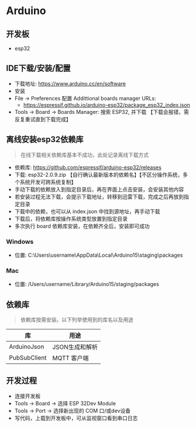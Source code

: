 # Arduino

## 开发板
- esp32

## IDE下载/安装/配置
- 下载地址: https://www.arduino.cc/en/software
- 安装
- File -> Preferences 配置 Addittional boards manager URLs: 
  - https://espressif.github.io/arduino-esp32/package_esp32_index.json
- Tools -> Board -> Boards Manager: 搜索 ESP32, 并下载 【下载会报错，需反复重试直到下载完成】

## 离线安装esp32依赖库

> 在线下载相关依赖库基本不成功，此处记录离线下载方式

- 依赖库: https://github.com/espressif/arduino-esp32/releases
- 下载: esp32-2.0.9.zip 【自行确认最新版本的依赖名】【不区分操作系统，多个系统开发可跨系统复制】
- 手动下载的依赖放入到指定目录后，再在界面上点击安装，会安装其他内容
- 若安装过程无法下载，会提示下载地址，转移到迅雷下载，完成之后再放到指定目录
- 下载中的依赖，也可以从 index.json 中找到源地址，再手动下载
- 下载后，将依赖库按操作系统类型放置到指定目录
- 多次执行 board 依赖库安装，在依赖齐全后，安装即可成功

### Windows
- 位置: C:\Users\username\AppData\Local\Arduino15\staging\packages

### Mac
- 位置: /Users/username/Library/Arduino15/staging/packages

## 依赖库

> 依赖库按需安装。以下列举使用到的库名以及用途

| 库           | 用途        |
|-------------|-----------|
| ArduinoJson | JSON生成和解析 |
| PubSubClient | MQTT 客户端  |

## 开发过程

- 连接开发板
- Tools -> Board -> 选择 ESP 32Dev Module
- Tools -> Port -> 选择新出现的 COM 口/或dev设备
- 写代码，上载到开发板中，可从监视窗口看到串口日志


